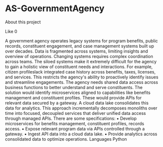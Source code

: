 # AS-GovernmentAgency
About this project

Like
0

A government agency operates legacy systems for program benefits, public records,
constituent engagement, and case management systems built up over decades. Data is
fragmented across systems, limiting insights and overview of operations. Changing systems
requires complex coordination across teams.
The siloed systems make it extremely difficult for the agency to gain a holistic view of
constituent needs and interactions. For example, citizen profileslack integrated case history
across benefits, taxes, licenses, and services. This restricts the agency's ability to proactively
identify issues and streamline engagements. The agency needs shared data access across
business functions to better understand and serve constituents.
The solution would identify microservices aligned to capabilities like benefits management
and constituent profiles. These would provide APIs for relevant data secured by a gateway.
A cloud data lake consolidates this data for analytics. This approach incrementally
decomposes monoliths over time into focused, decoupled services that deliver unified data
access through managed APIs. There are some specifications:
▪ Develop microservices for benefits management, constituent profiles, records access.
▪ Expose relevant program data via APIs controlled through a gateway.
▪ Ingest API data into a cloud data lake.
▪ Provide analytics across consolidated data to optimize operations.
Languages
Python
